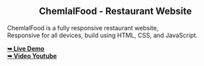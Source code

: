 <h2 align="center">ChemlalFood - Restaurant Website</h2>

  ChemlalFood is a fully responsive restaurant website, <br />Responsive for all devices, build using HTML, CSS, and JavaScript.

  <a href="https://chemlalfood.netlify.app/" rel="nofollow"><strong>➥ Live Demo</strong></a><br>
<a href="https://www.youtube.com/watch?v=wgk5q8fNtd0" rel="nofollow"><strong>➥ Video Youtube</strong></a>

</div>

<br />
